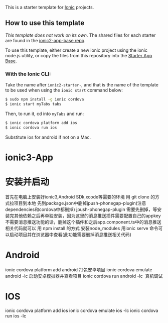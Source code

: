 This is a starter template for [Ionic](http://ionicframework.com/docs/) projects.

## How to use this template

*This template does not work on its own*. The shared files for each starter are found in the [ionic2-app-base repo](https://github.com/ionic-team/ionic2-app-base).

To use this template, either create a new ionic project using the ionic node.js utility, or copy the files from this repository into the [Starter App Base](https://github.com/ionic-team/ionic2-app-base).

### With the Ionic CLI:

Take the name after `ionic2-starter-`, and that is the name of the template to be used when using the `ionic start` command below:

```bash
$ sudo npm install -g ionic cordova
$ ionic start myTabs tabs
```

Then, to run it, cd into `myTabs` and run:

```bash
$ ionic cordova platform add ios
$ ionic cordova run ios
```

Substitute ios for android if not on a Mac.

# ionic3-App


# 安装并启动
 首先在电脑上安装好ionic3,Android SDk,xcode等需要的环境
 用 git clone 的方式拉项目到本地
 先到package.json中删掉jpush-phonegap-plugin(注意dependencies和cordova中都删掉)
jpush-phonegap-plugin 需要先删掉，等安装完其他依赖之后再单独安装，因为这里的消息推送插件需要配置自己的appkey
不需要消息推送功能的话，删掉这个插件和之后app.component.ts中的消息推送相关代码就可以
用 npm install 的方式 安装node_modules
用ionic serve 命令可以启动项目并在浏览器中查看(此功能需要删掉消息推送相关代码)
# Android
ionic cordova platform add android 打包安卓项目
ionic cordova emulate android  -lc 启动安卓模拟器并查看项目
ionic cordova run android -lc  真机调试

# IOS
ionic cordova platform add ios 
ionic cordova emulate ios -lc
ionic cordova run ios -lc

